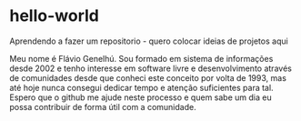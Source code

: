 # hello-world
Aprendendo a fazer um repositorio - quero colocar ideias de projetos aqui

Meu nome é Flávio Genelhú. Sou formado em sistema de informações desde 2002 e tenho interesse em software livre e desenvolvimento através de comunidades desde que conheci este conceito por volta de 1993, mas até hoje nunca consegui dedicar tempo e atenção suficientes para tal. Espero que o github me ajude neste processo e quem sabe um dia eu possa contribuir de forma útil com a comunidade.
